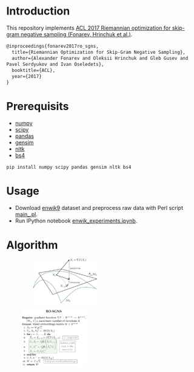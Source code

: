 # Introduction

This repository implements [ACL 2017 Riemannian optimization for skip-gram negative sampling (Fonarev, Hrinchuk et al.)](https://arxiv.org/pdf/1704.08059.pdf).
```
@inproceedings{fonarev2017ro_sgns,
  title={Riemannian Optimization for Skip-Gram Negative Sampling},
  author={Alexander Fonarev and Oleksii Hrinchuk and Gleb Gusev and Pavel Serdyukov and Ivan Oseledets},
  booktitle={ACL},
  year={2017}
}
```

# Prerequisits

- [numpy](http://www.numpy.org)
- [scipy](https://www.scipy.org)
- [pandas](https://pandas.pydata.org)
- [gensim](https://radimrehurek.com/gensim/)
- [nltk](https://www.nltk.org)
- [bs4](https://www.crummy.com/software/BeautifulSoup/bs4/doc/)

```
pip install numpy scipy pandas gensim nltk bs4 
```

# Usage

- Download [enwik9](http://mattmahoney.net/dc/enwik9.zip) dataset and preprocess raw data with Perl script [main_.pl](main_.pl). 
- Run IPython notebook [enwik_experiments.ipynb](enwik_experiments.ipynb).

# Algorithm


<div>
<figure>
<img src="/img/ro.png" width="40%" hspace="7%">
</figure>
<figure>
<img src="/img/algorithm.png" width="40%">
</figure>
</div>

<div style="max-width:200px>
tttttttttttttttttttttttttttttttttttttttttttttttttttttttttttttttttttttttttttttttttttttttttttttttt
</div>
